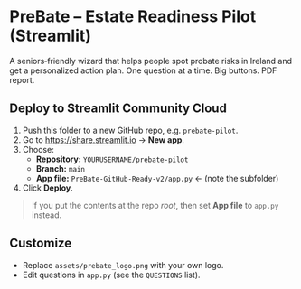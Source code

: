 # PreBate – Estate Readiness Pilot (Streamlit)

A seniors‑friendly wizard that helps people spot probate risks in Ireland and get a personalized action plan. One question at a time. Big buttons. PDF report.

## Deploy to Streamlit Community Cloud
1. Push this folder to a new GitHub repo, e.g. `prebate-pilot`.
2. Go to https://share.streamlit.io → **New app**.
3. Choose:  
   - **Repository:** `YOURUSERNAME/prebate-pilot`  
   - **Branch:** `main`  
   - **App file:** `PreBate-GitHub-Ready-v2/app.py`  ← (note the subfolder)
4. Click **Deploy**.

> If you put the contents at the repo *root*, then set **App file** to `app.py` instead.

## Customize
- Replace `assets/prebate_logo.png` with your own logo.
- Edit questions in `app.py` (see the `QUESTIONS` list).
